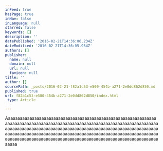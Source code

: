 ```yaml
---
inFeed: true
hasPage: true
inNav: false
inLanguage: null
starred: false
keywords: []
description: ''
datePublished: '2016-02-21T14:36:06.234Z'
dateModified: '2016-02-21T14:36:05.954Z'
authors: []
publisher:
  name: null
  domain: null
  url: null
  favicon: null
title: ''
author: []
sourcePath: _posts/2016-02-21-f82a1c53-e500-454b-a271-2e0dd862d850.md
published: true
url: f82a1c53-e500-454b-a271-2e0dd862d850/index.html
_type: Article

---
```

Aaaaaaaaaaaaaaaaaaaaaaaaaaaaaaaaaaaaaaaaaaaaaaaaaaaaaaaaaaaaaaaaaaaaaaaaaaaaaaaaaaaaaaaaaaaaaaaaaaaaaaaaaaaaaaaaaaaaaaaaaaaaaaaaaaaaaaaaaaaaaaaaaaaaaaaaaaaaaaaaaaaaaaaaaaaaaaaaaaaaaaaaaaaaaaaaaaaaaaaaaaaaaaaaaaaaaaaaaaaaaaaaaaaaaaaaaaaaaaaaaaaaaaaaaaaaaaaaaaaaaaaaaaaaaaaaaaaaaaaaaaaaaaaaaaaaaaaaaaaaaaaaaaaaaaaaaaaaaaaaaaaa